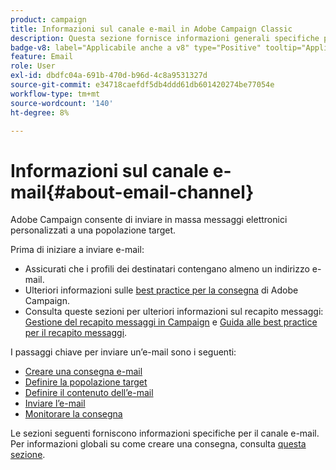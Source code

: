 ```yaml
---
product: campaign
title: Informazioni sul canale e-mail in Adobe Campaign Classic
description: Questa sezione fornisce informazioni generali specifiche per il canale e-mail in Adobe Campaign
badge-v8: label="Applicabile anche a v8" type="Positive" tooltip="Applicabile anche a Campaign v8"
feature: Email
role: User
exl-id: dbdfc04a-691b-470d-b96d-4c8a9531327d
source-git-commit: e34718caefdf5db4ddd61db601420274be77054e
workflow-type: tm+mt
source-wordcount: '140'
ht-degree: 8%

---
```


# Informazioni sul canale e-mail{#about-email-channel}

Adobe Campaign consente di inviare in massa messaggi elettronici personalizzati a una popolazione target.

Prima di iniziare a inviare e-mail:

* Assicurati che i profili dei destinatari contengano almeno un indirizzo e-mail.
* Ulteriori informazioni sulle [best practice per la consegna](delivery-best-practices.md) di Adobe Campaign.
* Consulta queste sezioni per ulteriori informazioni sul recapito messaggi: [Gestione del recapito messaggi in Campaign](about-deliverability.md) e [Guida alle best practice per il recapito messaggi](https://experienceleague.adobe.com/docs/deliverability-learn/deliverability-best-practice-guide/introduction.html?lang=it).

I passaggi chiave per inviare un’e-mail sono i seguenti:

* [Creare una consegna e-mail](creating-an-email-delivery.md)
* [Definire la popolazione target](steps-defining-the-target-population.md)
* [Definire il contenuto dell’e-mail](defining-the-email-content.md)
* [Inviare l’e-mail](sending-messages.md)
* [Monitorare la consegna](about-delivery-monitoring.md)

Le sezioni seguenti forniscono informazioni specifiche per il canale e-mail. Per informazioni globali su come creare una consegna, consulta [questa sezione](steps-about-delivery-creation-steps.md).
